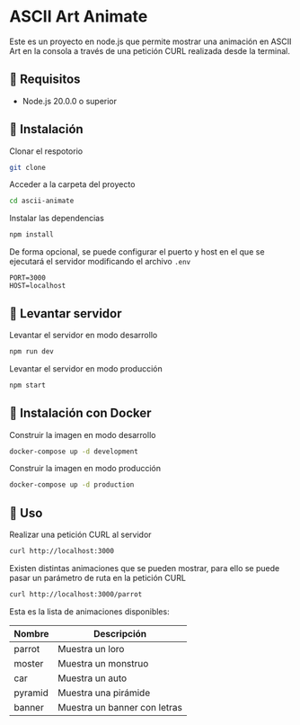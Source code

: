
# ASCII Art Animate

Este es un proyecto en node.js que permite mostrar una animación en ASCII Art en la consola a través de una
petición CURL realizada desde la terminal.

## 📝 Requisitos

- Node.js 20.0.0 o superior

## 🔨 Instalación

Clonar el respotorio

```bash
git clone
```

Acceder a la carpeta del proyecto

```bash
cd ascii-animate
```

Instalar las dependencias

```bash
npm install
```

De forma opcional, se puede configurar el puerto y host en el que se ejecutará el servidor modificando el archivo `.env`

```env
PORT=3000
HOST=localhost
```

## 🚀 Levantar servidor

Levantar el servidor en modo desarrollo

```bash
npm run dev
```

Levantar el servidor en modo producción

```bash
npm start
```

## 🐋 Instalación con Docker

Construir la imagen en modo desarrollo

```bash
docker-compose up -d development
```

Construir la imagen en modo producción

```bash
docker-compose up -d production
```

## 🚀 Uso

Realizar una petición CURL al servidor

```bash
curl http://localhost:3000
```

Existen distintas animaciones que se pueden mostrar, para ello se puede pasar un parámetro de ruta en la petición CURL

```bash
curl http://localhost:3000/parrot
```

Esta es la lista de animaciones disponibles:

| Nombre | Descripción |
| ------ | ----------- |
| parrot | Muestra un loro |
| moster | Muestra un monstruo |
| car | Muestra un auto |
| pyramid | Muestra una pirámide |
| banner | Muestra un banner con letras |
